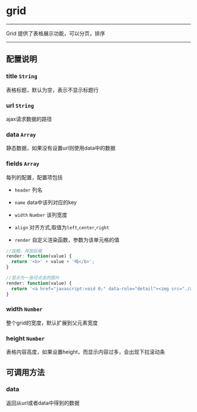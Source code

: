 # grid

---

Grid 提供了表格展示功能，可以分页，排序

---


## 配置说明

### title `String`

表格标题，默认为空，表示不显示标题行

### url `String`

ajax请求数据的路径

### data `Array`

静态数据，如果没有设置url则使用data中的数据

### fields `Array`

每列的配置，配置项包括

* `header` 列名

* `name` data中该列对应的key

* `width` `Number` 该列宽度

* `align` 对齐方式,取值为`left`,`center`,`right`

* `render` 自定义渲染函数，参数为该单元格的值

```js
//加粗，并加后缀
render: function(value) {
  return '<b>' + value + '吨</b>';
}

//显示为一张可点击的图片
render: function(value) {
  return '<a href="javascript:void 0;" data-role="detail"><img src="./application_view_detail.png" width="16" title="详细信息"></a>';
}
```

### width `Number`

整个grid的宽度，默认扩展到父元素宽度

### height `Number`

表格内容高度，如果设置height，而显示内容过多，会出现下拉滚动条

## 可调用方法

### data

返回从url或者data中得到的数据

